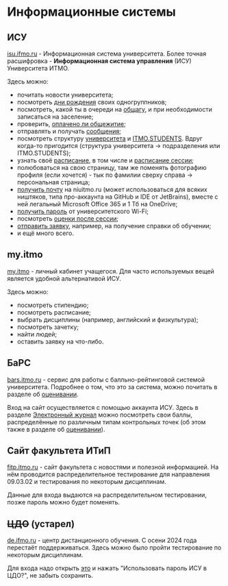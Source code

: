 # Информационные системы

## ИСУ

[isu.ifmo.ru](https://isu.ifmo.ru) - Информационная система университета. Более точная расшифровка - **Информационная система управления** (ИСУ) Университета ИТМО.

Здесь можно:

- почитать новости университета;
- посмотреть [дни рождения](https://isu.ifmo.ru/pls/apex/f?p=2437:18:115728486445011::NO::) своих одногруппников;
- посмотреть, какой ты в очереди на [общагу](https://isu.ifmo.ru/pls/apex/f?p=2149:22:108924010819959::NO::P22_LIST:5), и при необходимости записаться на заселение;
- проверить, [оплачено ли общежитие](https://isu.ifmo.ru/pls/apex/f?p=2149:23:108924010819959::NO::P23_LIST:5);
- отправлять и получать [сообщения](https://isu.ifmo.ru/pls/apex/f?p=2422:4:125403585301992::::P0_PARENT_APP_ID,P0_PARENT_PAGE_ID,P0_CURRENT_ID:2437,58,715);
- посмотреть структуру [университета](https://isu.ifmo.ru/pls/apex/f?p=2143:10:108924010819959::NO:RP:LIST_STR_STR_ID:1) и [ITMO.STUDENTS](https://isu.ifmo.ru/pls/apex/f?p=2143:10:108924010819959::NO:RP:LIST_STR_STR_ID:30). Вдруг когда-то пригодится (структура университета -> подразделения или ITMO.STUDENTS);
- узнать своё [расписание](https://isu.ifmo.ru/pls/apex/f?p=2143:15:108924010819959::NO::SCH,SCH_SEARCH,SCH_TYPE,SCH_WEEK,SCH_ID,SCH_FOUND:1), в том числе и [расписание сессии](https://isu.ifmo.ru/pls/apex/f?p=2143:15:108924010819959::NO::SCH,SCH_SEARCH,SCH_TYPE,SCH_ID,SCH_FOUND:2,,1,,TRUE);
- полюбоваться на свою страницу, там же поменять фотографию профиля (если хочется) - тык по фамилии сверху справа -> персональная страница;
- [получить почту](https://isu.ifmo.ru/pls/apex/f?p=2156:5:108924010819959::NO:RP:) на niuitmo.ru (может использоваться для всяких ништяков, типа про-аккаунта на GitHub и IDE от JetBrains), вместе с ней легальный Microsoft Office 365 и 1 Тб на OneDrive;
- [получить пароль](https://isu.ifmo.ru/pls/apex/f?p=2156:6:108924010819959::NO:RP:) от университетского Wi-Fi;
- посмотреть [оценки после сессии](https://isu.ifmo.ru/pls/apex/f?p=2437:110:105047200289168::NO::);
- [отправить заявку](https://isu.ifmo.ru/pls/apex/f?p=2010:1:108924010819959), например, на получение справки об обучении;
- и ещё много всего.

## my.itmo

[my.itmo](https://my.itmo.ru/) - личный кабинет учащегося. Для часто используемых вещей является удобной альтернативой ИСУ.

Здесь можно:

- посмотреть стипендию;
- посмотреть расписание;
- выбрать дисциплины (например, английский и физкультура);
- посмотреть зачетку;
- найти людей;
- оставить заявку на что-либо.

## БаРС

[bars.itmo.ru](https://bars.itmo.ru) - сервис для работы с балльно-рейтинговой системой университета. Подробнее о том, что это за система, можно почитать в разделе об [оценивании](../study/evaluation.md).

Вход на сайт осуществляется с помощью аккаунта ИСУ. Здесь в разделе [Электронный журнал](https://bars.itmo.ru/bars/journal/) можно посмотреть свои баллы, распределённые по различным типам контрольных точек (об этом также в разделе об [оценивании](../study/evaluation.md)).

## Сайт факультета ИТиП

[fitp.itmo.ru](https://fitp.itmo.ru) - сайт факультета с новостями и полезной информацией. На нём проводится распределительное тестирование для направления 09.03.02 и тестирования по некоторым дисциплинам.

Данные для входа выдаются на распределительном тестировании, позже пароль можно будет поменять.

## ~~ЦДО~~ (устарел)

[de.ifmo.ru](https://de.ifmo.ru) - центр дистанционного обучения. С осени 2024 года перестаёт поддерживаться. Здесь можно было пройти тестирование по некоторым дисциплинам.

Для входа надо открыть [это](https://isu.ifmo.ru/pls/apex/f?p=2156:1:108924010819959) и нажать "Использовать пароль ИСУ в ЦДО?", не забыть сохранить.
